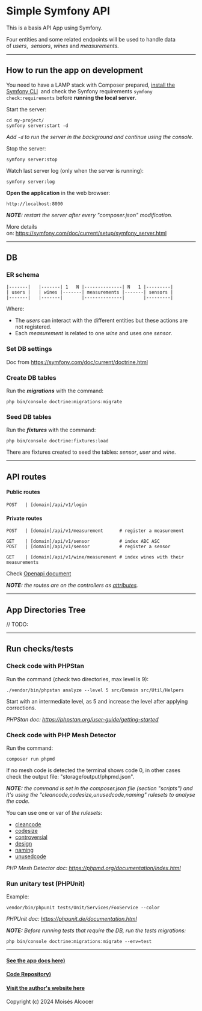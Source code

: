 # Simple Symfony API

This is a basis API App using Symfony.

Four entities and some related endpoints will be used to handle data of *users*, 
*sensors*, *wines* and *measurements*.

***

## How to run the app on development

You need to have a LAMP stack with Composer prepared,
[install the Symfony CLI](https://symfony.com/download#step-1-install-symfony-cli) 
and check the Synfony requirements `symfony check:requirements`
before **running the local server**.

Start the server:

    cd my-project/
    symfony server:start -d

*Add `-d` to run the server in the background and continue using the console.*

Stop the server:

    symfony server:stop

Watch last server log (only when the server is running):

    symfony server:log

**Open the application** in the web browser:

    http://localhost:8000

***NOTE:** restart the server after every "composer.json" modification.*

More details on: https://symfony.com/doc/current/setup/symfony_server.html

***

## DB

### ER schema

    |-------|   |-------| 1   N |--------------| N   1 |---------|
    | users |   | wines |-------| measurements |-------| sensors |
    |-------|   |-------|       |--------------|       |---------|

Where:
 - The *users* can interact with the different entities but these actions
are not registered.
 - Each *measurement* is related to one *wine* and uses one *sensor*.

### Set DB settings

Doc from https://symfony.com/doc/current/doctrine.html

### Create DB tables

Run the ***migrations*** with the command:

    php bin/console doctrine:migrations:migrate

### Seed DB tables

Run the ***fixtures*** with the command:

    php bin/console doctrine:fixtures:load

There are fixtures created to seed the tables: *sensor*, *user* and *wine*.

***

## API routes

#### Public routes

    POST   | [domain]/api/v1/login

#### Private routes

    POST   | [domain]/api/v1/measurement      # register a measurement

    GET    | [domain]/api/v1/sensor           # index ABC ASC
    POST   | [domain]/api/v1/sensor           # register a sensor

    GET    | [domain]/api/v1/wine/measurement # index wines with their measurements

Check [Openapi document](./docs/api/v1/openapi:3.0.yml)

***NOTE:** the routes are on the controllers as*
*[attributes](https://symfony.com/doc/current/best_practices.html#best-practice-controller-attributes).*

***

## App Directories Tree

// TODO:

***

## Run checks/tests

### Check code with PHPStan

Run the command (check two directories, max level is 9):

    ./vendor/bin/phpstan analyze --level 5 src/Domain src/Util/Helpers

Start with an intermediate level, as 5 and increase the level after applying
corrections.

*PHPStan doc: https://phpstan.org/user-guide/getting-started*

### Check code with PHP Mesh Detector

Run the command:

    composer run phpmd

If no mesh code is detected the terminal shows code 0, in other cases check
the output file: "storage/output/phpmd.json".

***NOTE:** the command is set in the composer.json file (section "scripts")*
*and it's using the "cleancode,codesize,unusedcode,naming" rulesets*
*to analyse the code.*

You can use one or var of *the rulesets*:

<ul>
    <li><a target="_self" href="http://phpmd.org/rules/cleancode.html">cleancode</a></li>
    <li><a target="_self" href="http://phpmd.org/rules/codesize.html">codesize</a></li>
    <li><a target="_self" href="http://phpmd.org/rules/controversial.html">controversial</a></li>
    <li><a target="_self" href="http://phpmd.org/rules/design.html">design</a></li>
    <li><a target="_self" href="http://phpmd.org/rules/naming.html">naming</a></li>
    <li><a target="_self" href="http://phpmd.org/rules/unusedcode.html">unusedcode</a></li>
</ul>

*PHP Mesh Detector doc: https://phpmd.org/documentation/index.html*

### Run unitary test (PHPUnit)

Example:

    vendor/bin/phpunit tests/Unit/Services/FooService --color

*PHPUnit doc: https://phpunit.de/documentation.html*

***NOTE:** Before running tests that require the DB, run the tests migrations:*

    php bin/console doctrine:migrations:migrate --env=test


***

#### [See the app docs here)](./docs/main.md)

#### [Code Repository)](https://github.com/oricis/api_wines)

#### [Visit the author's website here](https://www.ironwoods.es)

Copyright (c) 2024 Moisés Alcocer
